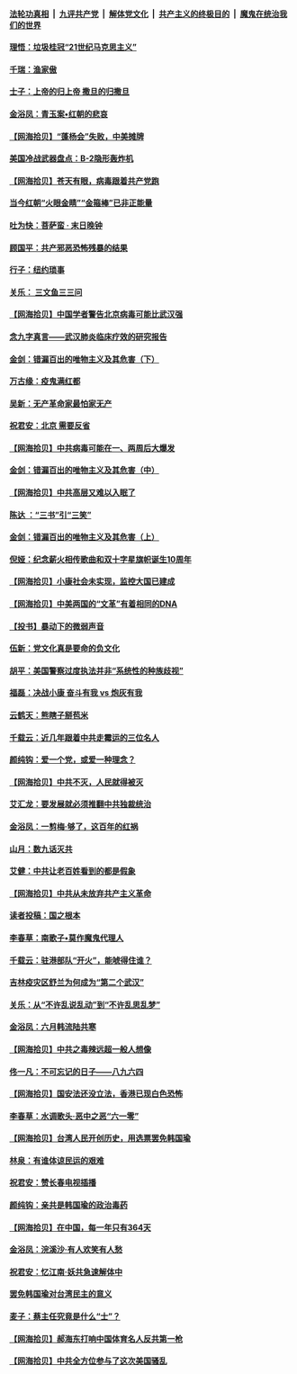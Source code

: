 ####  [法轮功真相](../../../../basic/blob/master/README.md?t=06211431) &nbsp;|&nbsp; [九评共产党](../../../../9ping.md/blob/master/README.md?t=06211431) &nbsp;|&nbsp; [解体党文化](../../../../jtdwh.md/blob/master/README.md?t=06211431)  &nbsp;|&nbsp; [共产主义的终极目的](../../../../gczydzjmd.md/blob/master/README.md?t=06211431) &nbsp;|&nbsp; [魔鬼在统治我们的世界](../../../../mgztzwmdsj.md/blob/master/README.md?t=06211431) 

#### [理悟：垃圾桂冠“21世纪马克思主义”](../pages/nsc993/n12201220.md?t=06211431) 

#### [千瑞：渔家傲](../pages/nsc993/n12201174.md?t=06211431) 

#### [士子：上帝的归上帝 撒旦的归撒旦](../pages/nsc993/n12199902.md?t=06211431) 

#### [金浴凤：青玉案•红朝的悲哀](../pages/nsc993/n12199650.md?t=06211431) 

#### [【网海拾贝】“蓬杨会”失败，中美摊牌](../pages/nsc993/n12199598.md?t=06211431) 

#### [美国冷战武器盘点：B-2隐形轰炸机](../pages/nsc993/n12199226.md?t=06211431) 

#### [【网海拾贝】苍天有眼，病毒跟着共产党跑](../pages/nsc993/n12197648.md?t=06211431) 

#### [当今红朝“火眼金睛”“金箍棒”已非正能量](../pages/nsc993/n12196834.md?t=06211431) 

#### [吐为快：菩萨蛮 · 末日晚钟](../pages/nsc993/n12196689.md?t=06211431) 

#### [顾国平：共产邪恶恐怖残暴的结果](../pages/nsc993/n12195238.md?t=06211431) 

#### [行子：纽约琐事](../pages/nsc993/n12194752.md?t=06211431) 

#### [关乐： 三文鱼三三问](../pages/nsc993/n12194626.md?t=06211431) 

#### [【网海拾贝】中国学者警告北京病毒可能比武汉强](../pages/nsc993/n12193964.md?t=06211431) 

#### [念九字真言——武汉肺炎临床疗效的研究报告](../pages/nsc993/n12190804.md?t=06211431) 

#### [金剑：错漏百出的唯物主义及其危害（下）](../pages/nsc993/n12191909.md?t=06211431) 

#### [万古缘：疫鬼满红都](../pages/nsc993/n12191847.md?t=06211431) 

#### [吴新：无产革命家最怕家无产](../pages/nsc993/n12191806.md?t=06211431) 

#### [祝君安：北京 需要反省](../pages/nsc993/n12191766.md?t=06211431) 

#### [【网海拾贝】中共病毒可能在一、两周后大爆发](../pages/nsc993/n12190517.md?t=06211431) 

#### [金剑：错漏百出的唯物主义及其危害（中）](../pages/nsc993/n12188778.md?t=06211431) 

#### [【网海拾贝】中共高层又难以入眠了](../pages/nsc993/n12188425.md?t=06211431) 

#### [陈达 ：“三书”引“三笑”](../pages/nsc993/n12187929.md?t=06211431) 

#### [金剑：错漏百出的唯物主义及其危害（上）](../pages/nsc993/n12186502.md?t=06211431) 

#### [倪娅：纪念薪火相传歌曲和双十字星旗帜诞生10周年](../pages/nsc993/n12186439.md?t=06211431) 

#### [【网海拾贝】小康社会未实现，监控大国已建成](../pages/nsc993/n12185468.md?t=06211431) 

#### [【网海拾贝】中美两国的“文革”有着相同的DNA](../pages/nsc993/n12184487.md?t=06211431) 

#### [【投书】暴动下的微弱声音](../pages/nsc993/n12183493.md?t=06211431) 

#### [伍新：党文化真是要命的负文化](../pages/nsc993/n12182742.md?t=06211431) 

#### [胡平：美国警察过度执法并非“系统性的种族歧视”](../pages/nsc993/n12182713.md?t=06211431) 

#### [福磊：决战小康 奋斗有我 vs 炮灰有我](../pages/nsc993/n12182693.md?t=06211431) 

#### [云鹤天：熊瞎子掰苞米](../pages/nsc993/n12182680.md?t=06211431) 

#### [千载云：近几年跟着中共走霉运的三位名人](../pages/nsc993/n12182649.md?t=06211431) 

#### [颜纯钩：爱一个党，或爱一种理念？](../pages/nsc993/n12182640.md?t=06211431) 

#### [【网海拾贝】中共不灭，人民就得被灭](../pages/nsc993/n12180698.md?t=06211431) 

#### [艾汇龙：要发展就必须推翻中共独裁统治](../pages/nsc993/n12180647.md?t=06211431) 

#### [金浴凤：一剪梅·够了，这百年的红祸](../pages/nsc993/n12180002.md?t=06211431) 

#### [山月：数九话灭共](../pages/nsc993/n12179940.md?t=06211431) 

#### [艾健：中共让老百姓看到的都是假象](../pages/nsc993/n12179778.md?t=06211431) 

#### [【网海拾贝】中共从未放弃共产主义革命](../pages/nsc993/n12176687.md?t=06211431) 

#### [读者投稿：国之根本](../pages/nsc993/n12176662.md?t=06211431) 

#### [李春草：南歌子•莫作魔鬼代理人](../pages/nsc993/n12176610.md?t=06211431) 

#### [千载云：驻港部队“开火”，能唬得住谁？](../pages/nsc993/n12176028.md?t=06211431) 

#### [吉林疫灾区舒兰为何成为“第二个武汉”](../pages/nsc993/n12172816.md?t=06211431) 

#### [关乐：从“不许乱说乱动”到“不许乱思乱梦”](../pages/nsc993/n12174760.md?t=06211431) 

#### [金浴凤：六月韩流陆共寒](../pages/nsc993/n12174739.md?t=06211431) 

#### [【网海拾贝】中共之毒辣远超一般人想像](../pages/nsc993/n12174574.md?t=06211431) 

#### [佟一凡：不可忘记的日子——八九六四](../pages/nsc993/n12174371.md?t=06211431) 

#### [【网海拾贝】国安法还没立法，香港已现白色恐怖](../pages/nsc993/n12172467.md?t=06211431) 

#### [李春草：水调歌头·恶中之恶“六一零”](../pages/nsc993/n12171662.md?t=06211431) 

#### [【网海拾贝】台湾人民开创历史，用选票罢免韩国瑜](../pages/nsc993/n12169412.md?t=06211431) 

#### [林泉：有谁体谅民运的艰难](../pages/nsc993/n12169204.md?t=06211431) 

#### [祝君安：赞长春电视插播](../pages/nsc993/n12168998.md?t=06211431) 

#### [颜纯钩：亲共是韩国瑜的政治毒药](../pages/nsc993/n12168959.md?t=06211431) 

#### [【网海拾贝】在中国，每一年只有364天](../pages/nsc993/n12167508.md?t=06211431) 

#### [金浴凤：浣溪沙·有人欢笑有人愁](../pages/nsc993/n12167017.md?t=06211431) 

#### [祝君安：忆江南·妖共急速解体中](../pages/nsc993/n12166832.md?t=06211431) 

#### [罢免韩国瑜对台湾民主的意义](../pages/nsc993/n12166720.md?t=06211431) 

#### [麦子：蔡主任究竟是什么“士”？](../pages/nsc993/n12166126.md?t=06211431) 

#### [【网海拾贝】郝海东打响中国体育名人反共第一枪](../pages/nsc993/n12165325.md?t=06211431) 

#### [【网海拾贝】中共全方位参与了这次美国骚乱](../pages/nsc993/n12163491.md?t=06211431) 

